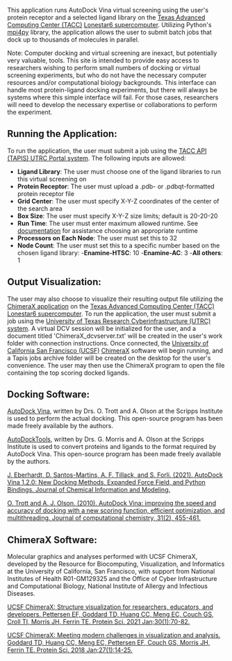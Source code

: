This application runs AutoDock Vina virtual screening using the user's protein receptor and a selected ligand library on the [Texas Advanced Computing Center (TACC)](https://www.tacc.utexas.edu/) [Lonestar6 supercomputer](https://www.tacc.utexas.edu/systems/lonestar6). Utilizing Python's [mpi4py](https://mpi4py.readthedocs.io/en/stable/) library, the application allows the user to submit batch jobs that dock up to thousands of molecules in parallel.

Note: Computer docking and virtual screening are inexact, but potentially very valuable, tools. This site is intended to provide easy access to researchers wishing to perform small numbers of docking or virtual screening experiments, but who do not have the necessary computer resources and/or computational biology backgrounds. This interface can handle most protein-ligand docking experiments, but there will always be systems where this simple interface will fail. For those cases, researchers will need to develop the necessary expertise or collaborations to perform the experiment.



 Running the Application:
-----------------------

To run the application, the user must submit a job using the [TACC API (TAPIS) UTRC Portal system](https://utrc.tacc.utexas.edu/). The following inputs are allowed:
- __Ligand Library__: The user must choose one of the ligand libraries to run this virtual screening on
- __Protein Receptor__: The user must upload a .pdb- or .pdbqt-formatted protein receptor file
- __Grid Center__: The user must specify X-Y-Z coordinates of the center of the search area
- __Box Size__: The user must specify X-Y-Z size limits; default is 20-20-20
- __Run Time__: The user must enter maximum allowed runtime. See [documentation](drugdiscovery.tacc.utexas.edu/documentation) for assistance choosing an appropriate runtime
- __Processors on Each Node__: The user must set this to 32
- __Node Count__: The user must set this to a specific number based on the chosen ligand library:
    -__Enamine-HTSC__: 10
    -__Enamine-AC__: 3
    -__All others__: 1


 Output Visualization:
---------------------

The user may also choose to visualize their resulting output file utilizing the [ChimeraX application](https://github.com/tiffanyhuff/ChimeraXApp) on the [Texas Advanced Computing Center (TACC)](https://www.tacc.utexas.edu/) [Lonestar6 supercomputer](https://www.tacc.utexas.edu/systems/lonestar6). To run the application, the user must submit a job using the [University of Texas Research Cyberinfrastructure (UTRC) system](https://utrc.tacc.utexas.edu/). A virtual DCV session will be initialized for the user, and a document titled 'ChimeraX_dcvserver.txt' will be created in the user's work folder with connection instructions. Once connected, the [University of California San Francisco (UCSF)](https://www.ucsf.edu/) [ChimeraX](https://www.cgl.ucsf.edu/chimerax/) software will begin running, and a Tapis jobs archive folder will be created on the desktop for the user's convenience. The user may then use the ChimeraX program to open the file containing the top scoring docked ligands.

 Docking Software:
---------------------

[AutoDock Vina](http://vina.scripps.edu/), written by Drs. O. Trott and A. Olson at the Scripps Institute is used to perform the actual docking. This open-source program has been made freely available by the authors.

[AutoDockTools](http://autodock.scripps.edu/resources/adt/index_html/), written by Drs. G. Morris and A. Olson at the Scripps Institute is used to convert proteins and ligands to the format required by AutoDock Vina. This open-source program has been made freely available by the authors.

[J. Eberhardt, D. Santos-Martins, A. F. Tillack, and S. Forli. (2021). AutoDock Vina 1.2.0: New Docking Methods, Expanded Force Field, and Python Bindings. Journal of Chemical Information and Modeling.](https://pubs.acs.org/doi/10.1021/acs.jcim.1c00203)

[O. Trott and A. J. Olson. (2010). AutoDock Vina: improving the speed and accuracy of docking with a new scoring function, efficient optimization, and multithreading. Journal of computational chemistry, 31(2), 455-461.](https://onlinelibrary.wiley.com/doi/10.1002/jcc.21334)

ChimeraX Software:
---------------------

Molecular graphics and analyses performed with UCSF ChimeraX, developed by the Resource for Biocomputing, Visualization, and Informatics at the University of California, San Francisco, with support from National Institutes of Health R01-GM129325 and the Office of Cyber Infrastructure and Computational Biology, National Institute of Allergy and Infectious Diseases.

[UCSF ChimeraX: Structure visualization for researchers, educators, and developers. Pettersen EF, Goddard TD, Huang CC, Meng EC, Couch GS, Croll TI, Morris JH, Ferrin TE. Protein Sci. 2021 Jan;30(1):70-82.](https://pubmed.ncbi.nlm.nih.gov/32881101/)

[UCSF ChimeraX: Meeting modern challenges in visualization and analysis. Goddard TD, Huang CC, Meng EC, Pettersen EF, Couch GS, Morris JH, Ferrin TE. Protein Sci. 2018 Jan;27(1):14-25.](https://pubmed.ncbi.nlm.nih.gov/28710774/)